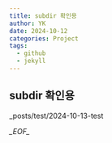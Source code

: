 ```yaml
---
title: subdir 확인용
author: YK
date: 2024-10-12
categories: Project
tags:
  - github
  - jekyll
---
```

## subdir 확인용

\_posts/test/2024-10-13-test



_\_EOF\__
